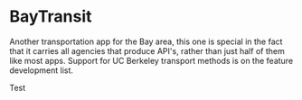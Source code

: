 BayTransit
==========

Another transportation app for the Bay area, this one is special in the fact that it carries all agencies that produce API's, rather than just half of them like most apps. Support for UC Berkeley transport methods is on the feature development list.

Test
